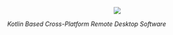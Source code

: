 <p align="center">
  <img src="https://dl.dropboxusercontent.com/u/91292881/ShareX/2016/10/U222ntitled-1.png"/>
</p>

_Kotlin Based Cross-Platform Remote Desktop Software_
